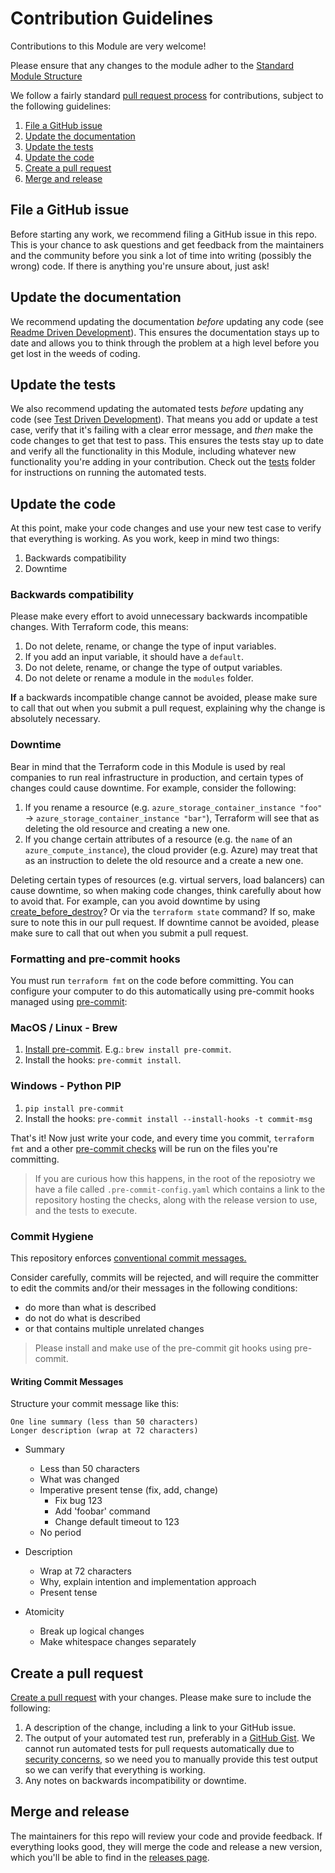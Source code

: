 # Contribution Guidelines

<!-- NOTE: We use absolute linking here instead of relative linking, because the terraform registry does not support relative linking correctly.
-->

Contributions to this Module are very welcome!

Please ensure that any changes to the module adher to the [Standard Module Structure](./STRUCTURE.md)

We follow a fairly standard [pull request process](
https://help.github.com/articles/about-pull-requests/) for contributions, subject to the following guidelines:

1. [File a GitHub issue](#file-a-github-issue)
1. [Update the documentation](#update-the-documentation)
1. [Update the tests](#update-the-tests)
1. [Update the code](#update-the-code)
1. [Create a pull request](#create-a-pull-request)
1. [Merge and release](#merge-and-release)

## File a GitHub issue

Before starting any work, we recommend filing a GitHub issue in this repo. This is your chance to ask questions and get feedback from the maintainers and the community before you sink a lot of time into writing (possibly the wrong) code. If there is anything you're unsure about, just ask!

## Update the documentation

We recommend updating the documentation *before* updating any code (see [Readme Driven Development](http://tom.preston-werner.com/2010/08/23/readme-driven-development.html)). This ensures the documentation stays up to date and allows you to think through the problem at a high level before you get lost in the weeds of coding.

## Update the tests

We also recommend updating the automated tests *before* updating any code (see [Test Driven Development](https://en.wikipedia.org/wiki/Test-driven_development)). That means you add or update a test case, verify that it's failing with a clear error message, and *then* make the code changes to get that test to pass. This ensures the tests stay up to date and verify all the functionality in this Module, including whatever new functionality you're adding in your contribution. Check out the [tests](./test) folder for instructions on running the automated tests.

## Update the code

At this point, make your code changes and use your new test case to verify that everything is working. As you work, keep in mind two things:

1. Backwards compatibility
1. Downtime

### Backwards compatibility

Please make every effort to avoid unnecessary backwards incompatible changes. With Terraform code, this means:

1. Do not delete, rename, or change the type of input variables.
1. If you add an input variable, it should have a `default`.
1. Do not delete, rename, or change the type of output variables.
1. Do not delete or rename a module in the `modules` folder.

**If** a backwards incompatible change cannot be avoided, please make sure to call that out when you submit a pull request, explaining why the change is absolutely necessary.

### Downtime

Bear in mind that the Terraform code in this Module is used by real companies to run real infrastructure in production, and certain types of changes could cause downtime. For example, consider the following:

1. If you rename a resource (e.g. `azure_storage_container_instance "foo"` -> `azure_storage_container_instance "bar"`), Terraform will see that as deleting the old resource and creating a new one.
1. If you change certain attributes of a resource (e.g. the `name` of an `azure_compute_instance`), the cloud provider (e.g. Azure) may treat that as an instruction to delete the old resource and a create a new one.

Deleting certain types of resources (e.g. virtual servers, load balancers) can cause downtime, so when making code changes, think carefully about how to avoid that. For example, can you avoid downtime by using [create_before_destroy](https://www.terraform.io/docs/configuration/resources.html#create_before_destroy)? Or via the `terraform state` command? If so, make sure to note this in our pull request. If downtime cannot be avoided, please make sure to call that out when you submit a pull request.


### Formatting and pre-commit hooks

You must run `terraform fmt` on the code before committing. You can configure your computer to do this automatically using pre-commit hooks managed using [pre-commit](http://pre-commit.com/):

### MacOS / Linux - Brew

1. [Install pre-commit](http://pre-commit.com/#install). E.g.: `brew install pre-commit`.
1. Install the hooks: `pre-commit install`.

### Windows - Python PIP

1. `pip install pre-commit`
1. Install the hooks: `pre-commit install --install-hooks -t commit-msg`

That's it! Now just write your code, and every time you commit, `terraform fmt` and a other [pre-commit checks](./docs/markdown/pre-commit.md) will be run on the files you're committing.

> If you are curious how this happens, in the root of the reposiotry we have a file called ```.pre-commit-config.yaml``` which contains a link to the repository hosting the checks, along with the release version to use, and the tests to execute.

### Commit Hygiene

This repository enforces [conventional commit messages.](https://www.conventionalcommits.org/)

Consider carefully, commits will be rejected, and will require the committer to edit the commits and/or their messages in the following conditions:

- do more than what is described
- do not do what is described
- or that contains multiple unrelated changes

> Please install and make use of the pre-commit git hooks using pre-commit.

#### Writing Commit Messages

Structure your commit message like this:

```text
One line summary (less than 50 characters)
Longer description (wrap at 72 characters)
```

- Summary
  - Less than 50 characters
  - What was changed
  - Imperative present tense (fix, add, change)
    - Fix bug 123
    - Add 'foobar' command
    - Change default timeout to 123
  - No period

- Description
  - Wrap at 72 characters
  - Why, explain intention and implementation approach
  - Present tense

- Atomicity
  - Break up logical changes
  - Make whitespace changes separately

## Create a pull request

[Create a pull request](https://help.github.com/articles/creating-a-pull-request/) with your changes. Please make sure to include the following:

1. A description of the change, including a link to your GitHub issue.
1. The output of your automated test run, preferably in a [GitHub Gist](https://gist.github.com/). We cannot run automated tests for pull requests automatically due to [security concerns](https://circleci.com/docs/fork-pr-builds/#security-implications), so we need you to manually provide this test output so we can verify that everything is working.
1. Any notes on backwards incompatibility or downtime.

## Merge and release

The maintainers for this repo will review your code and provide feedback. If everything looks good, they will merge the code and release a new version, which you'll be able to find in the [releases page](https://github.com/damianflynn/terraform-scaffold/releases).
